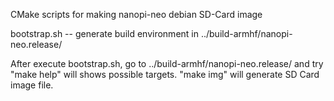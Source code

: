
   CMake scripts for making nanopi-neo debian SD-Card image

bootstrap.sh -- generate build environment in ../build-armhf/nanopi-neo.release/

After execute bootstrap.sh, go to ../build-armhf/nanopi-neo.release/ and try "make help" will shows possible targets.
"make img" will generate SD Card image file.



